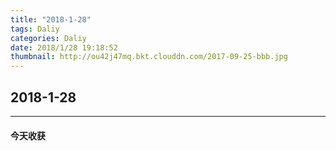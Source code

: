 ```yaml
---
title: "2018-1-28"
tags: Daliy
categories: Daliy
date: 2018/1/28 19:18:52
thumbnail: http://ou42j47mq.bkt.clouddn.com/2017-09-25-bbb.jpg
---
```


## 2018-1-28

---
#### 今天收获
